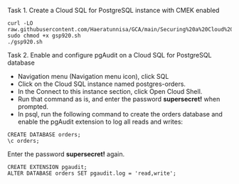 Task 1. Create a Cloud SQL for PostgreSQL instance with CMEK enabled
```
curl -LO raw.githubusercontent.com/Haeratunnisa/GCA/main/Securing%20a%20Cloud%20SQL%20for%20PostgreSQL%20Instance/gsp920.sh
sudo chmod +x gsp920.sh
./gsp920.sh
```
Task 2. Enable and configure pgAudit on a Cloud SQL for PostgreSQL database
- Navigation menu (Navigation menu icon), click SQL
- Click on the Cloud SQL instance named postgres-orders.
- In the Connect to this instance section, click Open Cloud Shell.
- Run that command as is, and enter the password **supersecret!** when prompted.
- In psql, run the following command to create the orders database and enable the pgAudit extension to log all reads and writes:
```
CREATE DATABASE orders;
\c orders;
```
Enter the password **supersecret!** again.
```
CREATE EXTENSION pgaudit;
ALTER DATABASE orders SET pgaudit.log = 'read,write';
